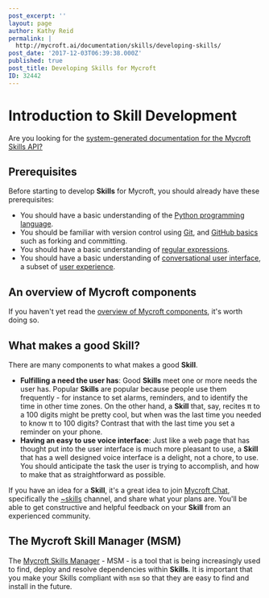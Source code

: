 ```yaml
---
post_excerpt: ''
layout: page
author: Kathy Reid
permalink: |
  http://mycroft.ai/documentation/skills/developing-skills/
post_date: '2017-12-03T06:39:38.000Z'
published: true
post_title: Developing Skills for Mycroft
ID: 32442
---
```


# Introduction to Skill Development

Are you looking for the [system-generated documentation for the Mycroft Skills API?](http://mycroft-core.readthedocs.io/en/stable/)

## Prerequisites

Before starting to develop **Skills** for Mycroft, you should already have these prerequisites:

* You should have a basic understanding of the [Python programming language](https://www.python.org/).
* You should be familiar with version control using [Git](https://git-scm.com/book/en/v2/Getting-Started-About-Version-Control), and [GitHub basics](https://guides.github.com/activities/hello-world/) such as forking and committing.
* You should have a basic understanding of [regular expressions](https://regexr.com/).
* You should have a basic understanding of [conversational user interface](https://en.wikipedia.org/wiki/Voice_user_interface), a subset of [user experience](https://en.wikipedia.org/wiki/User_experience).

## An overview of Mycroft components

If you haven't yet read the [overview of Mycroft components](http://mycroft.ai/documentation/mycroft-software-hardware/), it's worth doing so.

## What makes a good **Skill**?

There are many components to what makes a good **Skill**.

* **Fulfilling a need the user has**: Good **Skills** meet one or more needs the user has. Popular **Skills** are popular because people use them frequently - for instance to set alarms, reminders, and to identify the time in other time zones. On the other hand, a **Skill** that, say, recites π to a 100 digits might be pretty cool, but when was the last time you needed to know π to 100 digits? Contrast that with the last time you set a reminder on your phone.
* **Having an easy to use voice interface**: Just like a web page that has thought put into the user interface is much more pleasant to use, a **Skill** that has a well designed voice interface is a delight, not a chore, to use. You should anticipate the task the user is trying to accomplish, and how to make that as straightforward as possible.

If you have an idea for a **Skill**, it's a great idea to join [Mycroft Chat](https://chat.mycroft.ai), specifically the [~skills](https://chat.mycroft.ai/community/channels/skills) channel, and share what your plans are. You'll be able to get constructive and helpful feedback on your **Skill** from an experienced community.

## The Mycroft Skill Manager \(MSM\)

The [Mycroft Skills Manager](https://mycroft.ai/documentation/msm/) - MSM - is a tool that is being increasingly used to find, deploy and resolve dependencies within **Skills**. It is important that you make your Skills compliant with `msm` so that they are easy to find and install in the future.

